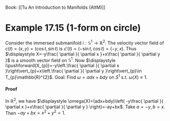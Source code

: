 Book: [[Tu An Introduction to Manifolds (AItM)]]
# Example 17.15 (1-form on circle)
Consider the immersed submanifold $i:\mathbb{S}^{1}\to \mathbb{R}^{2}$.
The velocity vector field of $c(t)=(x,y)=(\cos t,\sin t)$ is $c'(t)=(-\sin t,\cos t)=(-y,x)$.
Thus $\displaystyle X=-y\frac{ \partial }{ \partial x }+x\frac{ \partial }{ \partial y }$ is a smooth vector field on $\mathbb{S}^{1}$. 
Now $\displaystyle i\pushforward(X_{p})=-y\left.\frac{ \partial }{ \partial x }\right\vert_{p}+x\left.\frac{ \partial }{ \partial y }\right\vert_{p}\in T_{p}\mathbb{R}^{2}$.
Goal: Find $\omega=adx+bdy$ on $S^{1}$ s.t. $\omega(X)\equiv 1$.
#### Proof
In $\mathbb{R}^{2}$, we have
$\displaystyle \omega(X)=(adx+bdy)\left( -y\frac{ \partial }{ \partial x }+x\frac{ \partial }{ \partial y } \right)=-ay+bx$.
Take $a=-y,b=x$. Then $-ay+bx=x^{2}+y^{2}=1$.
